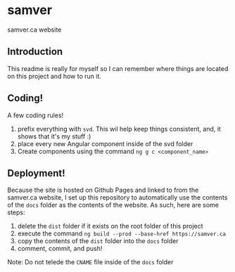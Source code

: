 # samver
samver.ca website

## Introduction

This readme is really for myself so I can remember where things are located on this project and how to run it.

## Coding!

A few coding rules!

1. prefix everything with ```svd```. This wil help keep things consistent, and, it shows that it's my stuff :)
2. place every new Angular component inside of the svd folder
3. Create components using the command ```ng g c <component_name>```

## Deployment!

Because the site is hosted on Github Pages and linked to from the samver.ca website, I set up this repository to automatically use the contents of the ```docs``` folder as the contents of the website. As such, here are some steps:

1. delete the ```dist``` folder if it exists on the root folder of this project
2. execute the command ```ng build --prod --base-href https://samver.ca```
3. copy the contents of the ```dist``` folder into the ```docs``` folder
4. comment, commit, and push!

Note: Do not telede the ```CNAME``` file inside of the ```docs``` folder